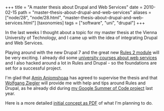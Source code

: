 +++
title = "A master thesis about Drupal and Web Services"
date = 2010-02-15
path = "master-thesis-about-drupal-and-web-services"
aliases = ["node/28", "node/28.html", "master-thesis-about-drupal-and-web-services.html"]
[taxonomies]
tags = ["software", "uni", "drupal"]
+++

<p>
	In the last weeks I thought about a topic for my master thesis at the Vienna University of Technology, and I came up with the idea of integrating Drupal and Web Services.</p>
<!-- more -->
<p>
	Playing around with the new Drupal 7 and the great new <a href="http://drupal.org/project/rules">Rules 2 module</a> will be very exciting. I already did some <a href="http://www.infosys.tuwien.ac.at/linksites/teaching/courses/Internetapplikationen.html">university courses about web services</a> and I also hacked around a lot in Rules and Drupal - so the foundations are set for a successful project.</p>
<p>
	I&#39;m glad that <a href="http://www.amininfo.net/">Amin Anjomshoaa</a> has agreed to supervise the thesis and that <a href="http://more.zites.net">Wolfgang Ziegler</a> will provide me with help and tips around Rules and Drupal, as he already did during <a href="http://groups.drupal.org/node/21658">my Google Summer of Code project</a> last year.</p>
<p>
	Here is a more detailed <a href="/files/initial_concept.pdf">initial concept as PDF</a> of what I&#39;m planning to do.</p>

